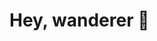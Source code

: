 <h1>Hey, wanderer 👋</h1>
 <div style="text-align: justify;> Hi, I’m Ronnie, AKA as @Einorin and In the future, my ambition is to become a data scientist, utilizing my skills in data analysis and machine learning to uncover valuable insights. However, for now, I will begin my professional journey as a web developer, honing my programming expertise and building innovative web applications. I am eager to climb the ladder of success, continuously expanding my knowledge and skills, as I steadily progress towards my ultimate goal of becoming a data scientist. If you ever need help related to Python, don't hesitate to reach out! I would be more than happy to assist you.
</div>
- 👀 I’m interested in ... Data science 
- 🌱 I’m currently learning ... Web development 
- 💞️ I’m looking to collaborate on ... Python-related problems, Whether it involves debugging code, implementing algorithms, or working on specific Python projects, I'm here to lend a hand.
- 📫 You can easily get in touch with me by reaching out through the following contact information below: 
- Facebook : https://www.facebook.com/ronniebunao001/ </br>
- ✉️ Gmail : ronniebuna001@gmail.com </br>
- Discord: Einorin #3521

<!---
Einorin/Einorin is a ✨ special ✨ repository because its `README.md` (this file) appears on your GitHub profile.
You can click the Preview link to take a look at your changes.
--->
